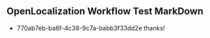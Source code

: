 ## OpenLocalization Workflow Test MarkDown
* 770ab7eb-ba6f-4c38-9c7a-babb3f33dd2e thanks!

<!--HONumber=Aug16_HO1-->


